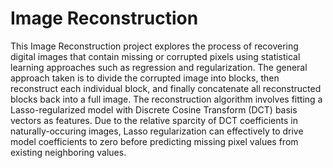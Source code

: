 # Image Reconstruction

This Image Reconstruction project explores the process of recovering digital images that contain missing or corrupted pixels using statistical learning approaches such as  regression and regularization. The general approach taken is to divide the corrupted image into blocks, then reconstruct each individual block, and finally concatenate all reconstructed blocks back into a full image. The reconstruction algorithm involves fitting a Lasso-regularized model with Discrete Cosine Transform (DCT) basis vectors as features. Due to the relative sparcity of DCT coefficients in naturally-occuring images, Lasso regularization can effectively to drive model coefficients to zero before predicting missing pixel values from existing neighboring values.

